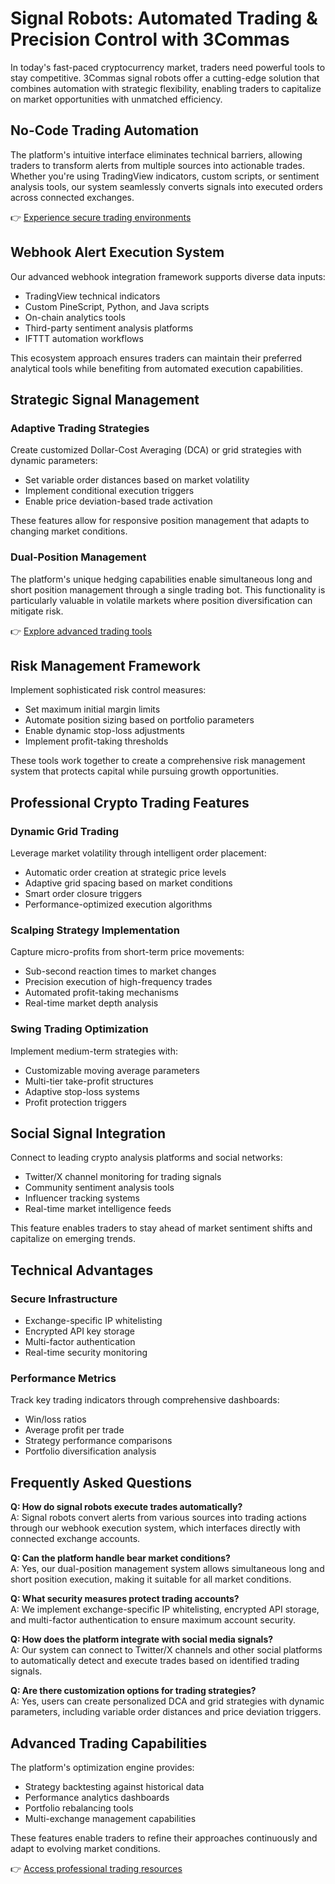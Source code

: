 # Signal Robots: Automated Trading & Precision Control with 3Commas

In today's fast-paced cryptocurrency market, traders need powerful tools to stay competitive. 3Commas signal robots offer a cutting-edge solution that combines automation with strategic flexibility, enabling traders to capitalize on market opportunities with unmatched efficiency.

## No-Code Trading Automation

The platform's intuitive interface eliminates technical barriers, allowing traders to transform alerts from multiple sources into actionable trades. Whether you're using TradingView indicators, custom scripts, or sentiment analysis tools, our system seamlessly converts signals into executed orders across connected exchanges.

👉 [Experience secure trading environments](https://bit.ly/okx-bonus)

## Webhook Alert Execution System

Our advanced webhook integration framework supports diverse data inputs:
- TradingView technical indicators
- Custom PineScript, Python, and Java scripts
- On-chain analytics tools
- Third-party sentiment analysis platforms
- IFTTT automation workflows

This ecosystem approach ensures traders can maintain their preferred analytical tools while benefiting from automated execution capabilities.

## Strategic Signal Management

### Adaptive Trading Strategies

Create customized Dollar-Cost Averaging (DCA) or grid strategies with dynamic parameters:
- Set variable order distances based on market volatility
- Implement conditional execution triggers
- Enable price deviation-based trade activation

These features allow for responsive position management that adapts to changing market conditions.

### Dual-Position Management

The platform's unique hedging capabilities enable simultaneous long and short position management through a single trading bot. This functionality is particularly valuable in volatile markets where position diversification can mitigate risk.

👉 [Explore advanced trading tools](https://bit.ly/okx-bonus)

## Risk Management Framework

Implement sophisticated risk control measures:
- Set maximum initial margin limits
- Automate position sizing based on portfolio parameters
- Enable dynamic stop-loss adjustments
- Implement profit-taking thresholds

These tools work together to create a comprehensive risk management system that protects capital while pursuing growth opportunities.

## Professional Crypto Trading Features

### Dynamic Grid Trading

Leverage market volatility through intelligent order placement:
- Automatic order creation at strategic price levels
- Adaptive grid spacing based on market conditions
- Smart order closure triggers
- Performance-optimized execution algorithms

### Scalping Strategy Implementation

Capture micro-profits from short-term price movements:
- Sub-second reaction times to market changes
- Precision execution of high-frequency trades
- Automated profit-taking mechanisms
- Real-time market depth analysis

### Swing Trading Optimization

Implement medium-term strategies with:
- Customizable moving average parameters
- Multi-tier take-profit structures
- Adaptive stop-loss systems
- Profit protection triggers

## Social Signal Integration

Connect to leading crypto analysis platforms and social networks:
- Twitter/X channel monitoring for trading signals
- Community sentiment analysis tools
- Influencer tracking systems
- Real-time market intelligence feeds

This feature enables traders to stay ahead of market sentiment shifts and capitalize on emerging trends.

## Technical Advantages

### Secure Infrastructure

- Exchange-specific IP whitelisting
- Encrypted API key storage
- Multi-factor authentication
- Real-time security monitoring

### Performance Metrics

Track key trading indicators through comprehensive dashboards:
- Win/loss ratios
- Average profit per trade
- Strategy performance comparisons
- Portfolio diversification analysis

## Frequently Asked Questions

**Q: How do signal robots execute trades automatically?**  
A: Signal robots convert alerts from various sources into trading actions through our webhook execution system, which interfaces directly with connected exchange accounts.

**Q: Can the platform handle bear market conditions?**  
A: Yes, our dual-position management system allows simultaneous long and short position execution, making it suitable for all market conditions.

**Q: What security measures protect trading accounts?**  
A: We implement exchange-specific IP whitelisting, encrypted API storage, and multi-factor authentication to ensure maximum account security.

**Q: How does the platform integrate with social media signals?**  
A: Our system can connect to Twitter/X channels and other social platforms to automatically detect and execute trades based on identified trading signals.

**Q: Are there customization options for trading strategies?**  
A: Yes, users can create personalized DCA and grid strategies with dynamic parameters, including variable order distances and price deviation triggers.

## Advanced Trading Capabilities

The platform's optimization engine provides:
- Strategy backtesting against historical data
- Performance analytics dashboards
- Portfolio rebalancing tools
- Multi-exchange management capabilities

These features enable traders to refine their approaches continuously and adapt to evolving market conditions.

👉 [Access professional trading resources](https://bit.ly/okx-bonus)